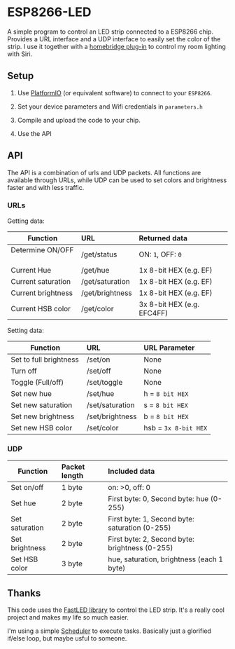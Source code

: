 # ESP8266-LED

A simple program to control an LED strip connected to a ESP8266 chip. Provides a URL interface and a UDP interface to easily set the color of the strip. I use it together with a [homebridge plug-in](https://github.com/christophhagen/homebridge-ESP-HSV) to control my room lighting with Siri.

## Setup

1. Use [PlatformIO](http://platformio.org) (or equivalent software) to connect to your `ESP8266`.

2. Set your device parameters and Wifi credentials in `parameters.h`

3. Compile and upload the code to your chip.

4. Use the API

## API

The API is a combination of urls and UDP packets. All functions are available through URLs, while UDP can be used to set colors and brightness faster and with less traffic.

### URLs

Getting data:

| Function           | URL              | Returned data              |
| ------------------ |:---------------- |:-------------------------- |
| Determine ON/OFF   | /get/status      | ON: `1`, OFF: `0`          |
| Current Hue        | /get/hue         | 1x 8-bit HEX (e.g. EF)     |
| Current saturation | /get/saturation  | 1x 8-bit HEX (e.g. EF)     |
| Current brightness | /get/brightness  | 1x 8-bit HEX (e.g. EF)     |
| Current HSB color  | /get/color       | 3x 8-bit HEX (e.g. EFC4FF) |

Setting data:

| Function               | URL              | URL Parameter       |
| ---------------------- |:---------------- |:------------------- |
| Set to full brightness | /set/on          | None                |
| Turn off               | /set/off         | None                |
| Toggle (Full/off)      | /set/toggle      | None                |
| Set new hue            | /set/hue         | h = `8 bit HEX`     |
| Set new saturation     | /set/saturation  | s = `8 bit HEX`     |
| Set new brightness     | /set/brightness  | b = `8 bit HEX`     |
| Set new HSB color      | /set/color       | hsb = `3x 8-bit HEX`|

### UDP

| Function       | Packet length | Included data                                  |
| -------------- |:------------- |:---------------------------------------------- |
| Set on/off     | 1 byte        | on: >0, off: 0                                 |
| Set hue        | 2 byte        | First byte: 0, Second byte: hue (0-255)        |
| Set saturation | 2 byte        | First byte: 1, Second byte: saturation (0-255) |
| Set brightness | 2 byte        | First byte: 2, Second byte: brightness (0-255) |
| Set HSB color  | 3 byte        | hue, saturation, brightness (each 1 byte)      |

## Thanks

This code uses the [FastLED library](fastled.io) to control the LED strip. It's a really cool project and makes my life so much easier.

I'm using a simple [Scheduler](https://github.com/christophhagen/ArduinoScheduler) to execute tasks. Basically just a glorified if/else loop, but maybe usful to someone.


